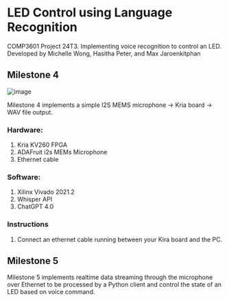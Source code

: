 # LED Control using Language Recognition

COMP3601 Project 24T3. Implementing voice recognition to control an LED. 
Developed by Michelle Wong, Hasitha Peter, and Max Jaroenkitphan

## Milestone 4 

![image](https://github.com/user-attachments/assets/19ea688e-7bc7-4cf1-9c4e-92b774c0bfa3)

Milestone 4 implements a simple I2S MEMS microphone -> Kria board -> WAV file output. 

### Hardware:
1. Kria KV260 FPGA
2. ADAFruit i2s MEMs Microphone
3. Ethernet cable

### Software:
1. Xilinx Vivado 2021.2
2. Whisper API
3. ChatGPT 4.0


### Instructions 
1. Connect an ethernet cable running between your Kira board and the PC.



## Milestone 5

Milestone 5 implements realtime data streaming through the microphone over Ethernet to be processed by a Python client and control the state of an LED based on voice command.
